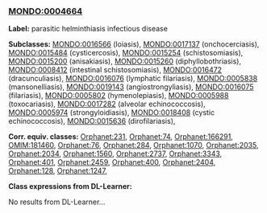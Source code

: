 
### [MONDO:0004664](http://purl.obolibrary.org/obo/MONDO_0004664)
**Label:** parasitic helminthiasis infectious disease

**Subclasses:** [MONDO:0016566](http://purl.obolibrary.org/obo/MONDO_0016566) (loiasis), [MONDO:0017137](http://purl.obolibrary.org/obo/MONDO_0017137) (onchocerciasis), [MONDO:0015484](http://purl.obolibrary.org/obo/MONDO_0015484) (cysticercosis), [MONDO:0015254](http://purl.obolibrary.org/obo/MONDO_0015254) (schistosomiasis), [MONDO:0015200](http://purl.obolibrary.org/obo/MONDO_0015200) (anisakiasis), [MONDO:0015260](http://purl.obolibrary.org/obo/MONDO_0015260) (diphyllobothriasis), [MONDO:0008412](http://purl.obolibrary.org/obo/MONDO_0008412) (intestinal schistosomiasis), [MONDO:0016472](http://purl.obolibrary.org/obo/MONDO_0016472) (dracunculiasis), [MONDO:0016076](http://purl.obolibrary.org/obo/MONDO_0016076) (lymphatic filariasis), [MONDO:0005838](http://purl.obolibrary.org/obo/MONDO_0005838) (mansonelliasis), [MONDO:0019143](http://purl.obolibrary.org/obo/MONDO_0019143) (angiostrongyliasis), [MONDO:0016075](http://purl.obolibrary.org/obo/MONDO_0016075) (filariasis), [MONDO:0005802](http://purl.obolibrary.org/obo/MONDO_0005802) (hymenolepiasis), [MONDO:0005988](http://purl.obolibrary.org/obo/MONDO_0005988) (toxocariasis), [MONDO:0017282](http://purl.obolibrary.org/obo/MONDO_0017282) (alveolar echinococcosis), [MONDO:0005974](http://purl.obolibrary.org/obo/MONDO_0005974) (strongyloidiasis), [MONDO:0018408](http://purl.obolibrary.org/obo/MONDO_0018408) (cystic echinococcosis), [MONDO:0015636](http://purl.obolibrary.org/obo/MONDO_0015636) (dirofilariasis), 

**Corr. equiv. classes:** [Orphanet:231](http://www.orpha.net/ORDO/Orphanet_231), [Orphanet:74](http://www.orpha.net/ORDO/Orphanet_74), [Orphanet:166291](http://www.orpha.net/ORDO/Orphanet_166291), [OMIM:181460](http://purl.obolibrary.org/obo/OMIM_181460), [Orphanet:76](http://www.orpha.net/ORDO/Orphanet_76), [Orphanet:284](http://www.orpha.net/ORDO/Orphanet_284), [Orphanet:1070](http://www.orpha.net/ORDO/Orphanet_1070), [Orphanet:2035](http://www.orpha.net/ORDO/Orphanet_2035), [Orphanet:2034](http://www.orpha.net/ORDO/Orphanet_2034), [Orphanet:1560](http://www.orpha.net/ORDO/Orphanet_1560), [Orphanet:2737](http://www.orpha.net/ORDO/Orphanet_2737), [Orphanet:3343](http://www.orpha.net/ORDO/Orphanet_3343), [Orphanet:401](http://www.orpha.net/ORDO/Orphanet_401), [Orphanet:2459](http://www.orpha.net/ORDO/Orphanet_2459), [Orphanet:400](http://www.orpha.net/ORDO/Orphanet_400), [Orphanet:2404](http://www.orpha.net/ORDO/Orphanet_2404), [Orphanet:128](http://www.orpha.net/ORDO/Orphanet_128), [Orphanet:1247](http://www.orpha.net/ORDO/Orphanet_1247), 

**Class expressions from DL-Learner:**

No results from DL-Learner...



